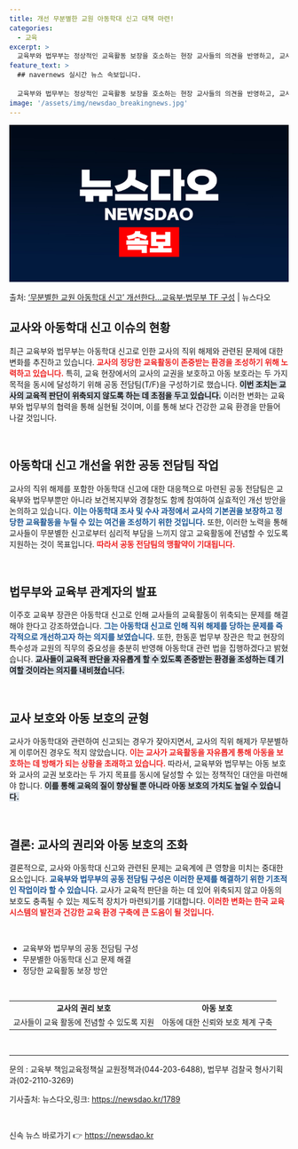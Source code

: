 ```yaml
---
title: 개선 무분별한 교원 아동학대 신고 대책 마련!
categories:
  - 교육
excerpt: >
  교육부와 법무부는 정상적인 교육활동 보장을 호소하는 현장 교사들의 의견을 반영하고, 교사의 정당한 교육활동이…
feature_text: >
  ## navernews 실시간 뉴스 속보입니다.

  교육부와 법무부는 정상적인 교육활동 보장을 호소하는 현장 교사들의 의견을 반영하고, 교사의 정당한 교육활동이…
image: '/assets/img/newsdao_breakingnews.jpg'
---
```


![뉴스다오 속보](/assets/img/newsdao_breakingnews.jpg)

<p>출처: <a href="https://newsdao.kr/1789" rel="dofollow">‘무분별한 교원 아동학대 신고’ 개선한다…교육부·법무부 TF 구성</a> | 뉴스다오</p>

<h2 data-ke-size="size26">교사와 아동학대 신고 이슈의 현황</h2>

<p data-ke-size="size16">최근 교육부와 법무부는 아동학대 신고로 인한 교사의 직위 해제와 관련된 문제에 대한 변화를 추진하고 있습니다. <b><span style="color: #ee2323;">교사의 정당한 교육활동이 존중받는 환경을 조성하기 위해 노력하고 있습니다.</span></b> 특히, 교육 현장에서의 교사의 교권을 보호하고 아동 보호라는 두 가지 목적을 동시에 달성하기 위해 공동 전담팀(T/F)을 구성하기로 했습니다. <b><span style="background-color: #21538527;">이번 조치는 교사의 교육적 판단이 위축되지 않도록 하는 데 초점을 두고 있습니다.</span></b> 이러한 변화는 교육부와 법무부의 협력을 통해 실현될 것이며, 이를 통해 보다 건강한 교육 환경을 만들어 나갈 것입니다.</p> 

<p data-ke-size="size16">&nbsp;</p>

<h2 data-ke-size="size26">아동학대 신고 개선을 위한 공동 전담팀 작업</h2>

<p data-ke-size="size16">교사의 직위 해제를 포함한 아동학대 신고에 대한 대응책으로 마련된 공동 전담팀은 교육부와 법무부뿐만 아니라 보건복지부와 경찰청도 함께 참여하여 실효적인 개선 방안을 논의하고 있습니다. <b><span style="color: #1a5490;">이는 아동학대 조사 및 수사 과정에서 교사의 기본권을 보장하고 정당한 교육활동을 누릴 수 있는 여건을 조성하기 위한 것입니다.</span></b> 또한, 이러한 노력을 통해 교사들이 무분별한 신고로부터 심리적 부담을 느끼지 않고 교육활동에 전념할 수 있도록 지원하는 것이 목표입니다. <b><span style="color: #ee2323;">따라서 공동 전담팀의 맹활약이 기대됩니다.</span></b></p>

<p data-ke-size="size16">&nbsp;</p>

<h2 data-ke-size="size26">법무부와 교육부 관계자의 발표</h2>

<p data-ke-size="size16">이주호 교육부 장관은 아동학대 신고로 인해 교사들의 교육활동이 위축되는 문제를 해결해야 한다고 강조하였습니다. <b><span style="color: #1a5490;">그는 아동학대 신고로 인해 직위 해제를 당하는 문제를 즉각적으로 개선하고자 하는 의지를 보였습니다.</span></b> 또한, 한동훈 법무부 장관은 학교 현장의 특수성과 교원의 직무의 중요성을 충분히 반영해 아동학대 관련 법을 집행하겠다고 밝혔습니다. <b><span style="background-color: #21538527;">교사들이 교육적 판단을 자유롭게 할 수 있도록 존중받는 환경을 조성하는 데 기여할 것이라는 의지를 내비쳤습니다.</span></b></p>

<p data-ke-size="size16">&nbsp;</p>

<h2 data-ke-size="size26">교사 보호와 아동 보호의 균형</h2>

<p data-ke-size="size16">교사가 아동학대와 관련하여 신고되는 경우가 잦아지면서, 교사의 직위 해제가 무분별하게 이루어진 경우도 적지 않았습니다. <b><span style="color: #ee2323;">이는 교사가 교육활동을 자유롭게 통해 아동을 보호하는 데 방해가 되는 상황을 초래하고 있습니다.</span></b> 따라서, 교육부와 법무부는 아동 보호와 교사의 교권 보호라는 두 가지 목표를 동시에 달성할 수 있는 정책적인 대안을 마련해야 합니다. <b><span style="background-color: #21538527;">이를 통해 교육의 질이 향상될 뿐 아니라 아동 보호의 가치도 높일 수 있습니다.</span></b></p>

<p data-ke-size="size16">&nbsp;</p>

<h2 data-ke-size="size26">결론: 교사의 권리와 아동 보호의 조화</h2>

<p data-ke-size="size16">결론적으로, 교사와 아동학대 신고와 관련된 문제는 교육계에 큰 영향을 미치는 중대한 요소입니다. <b><span style="color: #1a5490;">교육부와 법무부의 공동 전담팀 구성은 이러한 문제를 해결하기 위한 기초적인 작업이라 할 수 있습니다.</span></b> 교사가 교육적 판단을 하는 데 있어 위축되지 않고 아동의 보호도 충족될 수 있는 제도적 장치가 마련되기를 기대합니다. <b><span style="color: #ee2323;">이러한 변화는 한국 교육 시스템의 발전과 건강한 교육 환경 구축에 큰 도움이 될 것입니다.</span></b></p> 

<p data-ke-size="size16">&nbsp;</p>

<ul>
    <li>교육부와 법무부의 공동 전담팀 구성</li>
    <li>무분별한 아동학대 신고 문제 해결</li>
    <li>정당한 교육활동 보장 방안</li>
</ul>

<p data-ke-size="size16">&nbsp;</p>

<table style="width: 100%;">
    <tr>
        <td style="text-align: center; height: 17px;"><b>교사의 권리 보호</b></td>
        <td style="text-align: center; height: 17px;"><b>아동 보호</b></td>
    </tr>
    <tr>
        <td>교사들이 교육 활동에 전념할 수 있도록 지원</td>
        <td>아동에 대한 신뢰와 보호 체계 구축</td>
    </tr>
</table>

<p data-ke-size="size16">&nbsp;</p>

<hr>
<p data-ke-size="size16">문의 : 교육부 책임교육정책실 교원정책과(044-203-6488), 법무부 검찰국 형사기획과(02-2110-3269)</p>
<p data-ke-size="size16">기사출처: 뉴스다오,링크: <a href="https://newsdao.kr/1789">https://newsdao.kr/1789</a></p>
<p data-ke-size="size16">&nbsp;</p> 

신속 뉴스 바로가기 👉 <a href="https://newsdao.kr" rel="dofollow">https://newsdao.kr</a>


